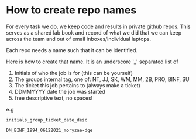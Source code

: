 # How to create repo names

For every task we do, we keep code and results in private github repos. This serves as a shared lab book and record of what we did that we can keep across the team and out of email inboxes/individual laptops.

Each repo needs a name such that it can be identified.

Here is how to create that name. It is an underscore '_' separated list of

1) Initials of who the job is for (this can be yourself)
2) The groups internal tag, one of: NT, JJ, SK, WM, MM, 2B, PRO, BINF, SU
3) The ticket this job pertains to (always make a ticket)
4) DDMMYYYY date the job was started 
5) free descriptive text, no spaces! 

e.g 


`initials_group_ticket_date_desc`

`DM_BINF_1994_06122021_moryzae-dge`
